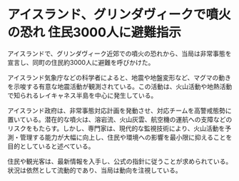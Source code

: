 # アイスランド、グリンダヴィークで噴火の恐れ 住民3000人に避難指示

アイスランドで、グリンダヴィーク近郊での噴火の恐れから、当局は非常事態を宣言し、同町の住民約3000人に避難を呼びかけた。

アイスランド気象庁などの科学者によると、地震や地盤変形など、マグマの動きを示唆する有意な地震活動が観測されている。この活動は、火山活動や地熱活動で知られるレイキャネス半島を中心に発生している。

アイスランド政府は、非常事態対応計画を発動させ、対応チームを高警戒態勢に置いている。潜在的な噴火は、溶岩流、火山灰雲、航空機の運航への支障などのリスクをもたらす。しかし、専門家は、現代的な監視技術により、火山活動を予測・管理する能力が大幅に向上し、住民や環境への影響を最小限に抑えることを目的としていると述べている。

住民や観光客は、最新情報を入手し、公式の指針に従うことが求められている。状況は依然として流動的であり、当局は動向を注視している。
